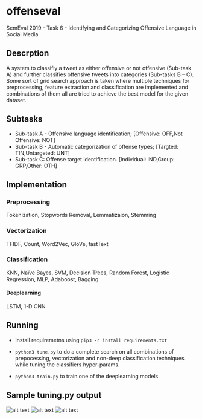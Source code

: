 # offenseval
SemEval 2019 - Task 6 - Identifying and Categorizing Offensive Language in Social Media 

## Descrption
A system to classifiy a tweet as either offensive or not offensive (Sub-task A) and further classifies offensive tweets into categories (Sub-tasks B – C). Some sort of grid search approach is taken where multiple techniques for preprocessing, feature extraction and classification are implemented and combinations of them all are tried to achieve the best model for the given dataset.

## Subtasks
- Sub-task A - Offensive language identification;  [Offensive: OFF,Not Offensive: NOT]
- Sub-task B - Automatic categorization of offense types; [Targted: TIN,Untargeted: UNT]
- Sub-task C: Offense target identification. [Individual: IND,Group: GRP,Other: OTH]

## Implementation

### Preprocessing
Tokenization, Stopwords Removal, Lemmatizaion, Stemming

### Vectorization
TFIDF, Count, Word2Vec, GloVe, fastText

### Classification
KNN, Naïve Bayes, SVM, Decision Trees, Random Forest, Logistic Regression, MLP, Adaboost, Bagging
#### Deeplearning
LSTM, 1-D CNN

## Running
- Install requiremetns using `pip3 -r install requirements.txt`
 
- `python3 tune.py` to do a complete search on all combinations of prepocessing, vectorization and non-deep classification techniques while tuning the classifiers hyper-params.

- `python3 train.py` to train one of the deeplearning models.

## Sample tuning.py output

![alt text](https://github.com/ZeyadZanaty/offenseval/blob/master/docs/tuning-reults/MLP-New.png?raw=true "MLP")
![alt text](https://github.com/ZeyadZanaty/offenseval/blob/master/docs/tuning-reults/LogisticRegression.png?raw=true "Logistic Regression")
![alt text](https://github.com/ZeyadZanaty/offenseval/blob/master/docs/tuning-reults/SVC.png?raw=true "SVC")
